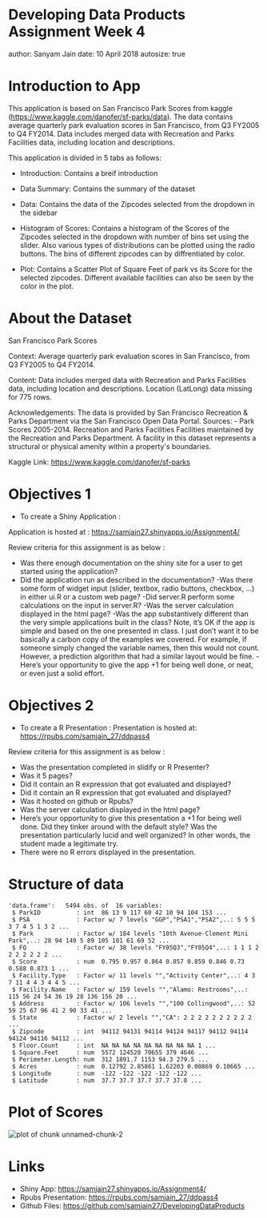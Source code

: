 Developing Data Products Assignment Week 4
========================================================
author: Sanyam Jain
date: 10 April 2018
autosize: true

Introduction to App
========================================================

This application is based on San Francisco Park Scores from kaggle (https://www.kaggle.com/danofer/sf-parks/data).
The data contains average quarterly park evaluation scores in San Francisco, from Q3 FY2005 to Q4 FY2014.
Data includes merged data with Recreation and Parks Facilities data, including location and descriptions.

This application is divided in 5 tabs as follows:

- Introduction: Contains a breif introduction

- Data Summary: Contains the summary of the dataset

- Data: Contains the data of the Zipcodes selected from the dropdown in the sidebar

- Histogram of Scores: Contains a histogram of the Scores of the Zipcodes selected in the dropdown with number of bins set using the slider.
Also various types of distributions can be plotted using the radio buttons.
The bins of different zipcodes can by diffrentiated by color.

- Plot: Contains a Scatter Plot of Square Feet of park vs its Score for the selected zipcodes.
Different available facilities can also be seen by the color in the plot.

About the Dataset
========================================================
San Francisco Park Scores

Context: 
Average quarterly park evaluation scores in San Francisco, from Q3 FY2005 to Q4 FY2014.

Content: 
Data includes merged data with Recreation and Parks Facilities data, including location and descriptions. Location (LatLong) data missing for 775 rows.

Acknowledgements: 
The data is provided by San Francisco Recreation & Parks Department via the San Francisco Open Data Portal. Sources: - Park Scores 2005-2014.
Recreation and Parks Facilities Facilities maintained by the Recreation and Parks Department. A facility in this dataset represents a structural or physical amenity within a property's boundaries.

Kaggle Link: https://www.kaggle.com/danofer/sf-parks

Objectives 1
========================================================
- To create a Shiny Application :

Application is hosted at : 
https://samjain27.shinyapps.io/Assignment4/

Review criteria for this assignment is as below :
- Was there enough documentation on the shiny site for a user to get started using the application?
- Did the application run as described in the documentation?
-Was there some form of widget input (slider, textbox, radio buttons, checkbox, …) in either ui.R or a custom web page?
-Did server.R perform some calculations on the input in server.R?
-Was the server calculation displayed in the html page?
-Was the app substantively different than the very simple applications built in the class? Note, it’s OK if the app is simple and based on the one presented in class. I just don’t want it to be basically a carbon copy of the examples we covered. For example, if someone simply changed the variable names, then this would not count. However, a prediction algorithm that had a similar layout would be fine.
-Here’s your opportunity to give the app +1 for being well done, or neat, or even just a solid effort.

Objectives 2
========================================================
- To create a R Presentation :
Presentation is hosted at: 
https://rpubs.com/samjain_27/ddpass4

Review criteria for this assignment is as below :
- Was the presentation completed in slidify or R Presenter?
- Was it 5 pages?
- Did it contain an R expression that got evaluated and displayed?
- Did it contain an R expression that got evaluated and displayed?
- Was it hosted on github or Rpubs?
- Was the server calculation displayed in the html page?
- Here’s your opportunity to give this presentation a +1 for being well done. Did they tinker around with the default style? Was the presentation particularly lucid and well organized? In other words, the student made a legitimate try.
- There were no R errors displayed in the presentation.

Structure of data
========================================================

```
'data.frame':	5494 obs. of  16 variables:
 $ ParkID          : int  86 13 9 117 60 42 10 94 104 153 ...
 $ PSA             : Factor w/ 7 levels "GGP","PSA1","PSA2",..: 5 5 5 3 7 4 5 1 3 2 ...
 $ Park            : Factor w/ 184 levels "10th Avenue-Clement Mini Park",..: 28 94 149 5 89 105 101 61 69 52 ...
 $ FQ              : Factor w/ 38 levels "FY05Q3","FY05Q4",..: 1 1 1 2 2 2 2 2 2 2 ...
 $ Score           : num  0.795 0.957 0.864 0.857 0.859 0.846 0.73 0.588 0.873 1 ...
 $ Facility.Type   : Factor w/ 11 levels "","Activity Center",..: 4 3 7 11 4 4 3 4 4 5 ...
 $ Facility.Name   : Factor w/ 159 levels "","Alamo: Restrooms",..: 115 56 24 54 36 19 28 136 156 20 ...
 $ Address         : Factor w/ 106 levels "","100 Collingwood",..: 52 59 25 67 96 41 2 90 33 41 ...
 $ State           : Factor w/ 2 levels "","CA": 2 2 2 2 2 2 2 2 2 2 ...
 $ Zipcode         : int  94112 94131 94114 94124 94117 94112 94114 94124 94116 94112 ...
 $ Floor.Count     : int  NA NA NA NA NA NA NA NA NA 1 ...
 $ Square.Feet     : num  5572 124520 70655 379 4646 ...
 $ Perimeter.Length: num  312 1891.7 1153 94.3 279.5 ...
 $ Acres           : num  0.12792 2.85861 1.62203 0.00869 0.10665 ...
 $ Longitude       : num  -122 -122 -122 -122 -122 ...
 $ Latitude        : num  37.7 37.7 37.7 37.7 37.8 ...
```


Plot of Scores
========================================================
![plot of chunk unnamed-chunk-2](Assignment4_1-figure/unnamed-chunk-2-1.png)


Links
========================================================
- Shiny App: https://samjain27.shinyapps.io/Assignment4/
- Rpubs Presentation: https://rpubs.com/samjain_27/ddpass4
- Github Files: https://github.com/samjain27/DevelopingDataProducts
